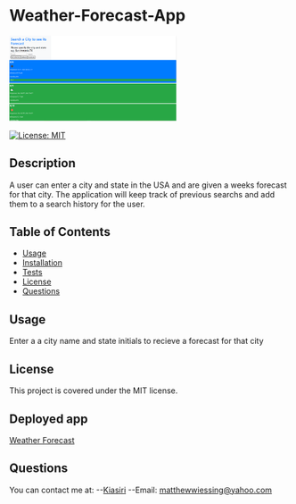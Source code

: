 # Weather-Forecast-App
<img src="Weather.PNG" width="300">

[![License: MIT](https://img.shields.io/badge/License-MIT-yellow.svg)](https://opensource.org/licenses/MIT)

## Description

A user can enter a city and state in the USA and are given a weeks forecast for that city. The application will keep track of previous searchs and add them to a search history for the user.

## Table of Contents

- [Usage](#usage)
- [Installation](#installation)
- [Tests](#tests)
- [License](#license)
- [Questions](#questions)



## Usage

Enter a a city name and state initials to recieve a forecast for that city

## License

This project is covered under the MIT license.


## Deployed app
[Weather Forecast](https://kiasiri.github.io/Weather-Forecast-App/)


## Questions

You can contact me at:
--[Kiasiri](https://github.com/Kiasiri)
--Email: matthewwiessing@yahoo.com

